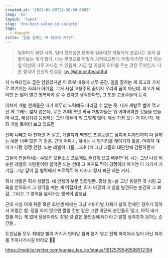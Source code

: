 ```yaml
---
created_at: '2023-01-09T22:38:00.000Z'
lang: 'ko'
layout: 'tweet'
slug: 'the-best-value-in-society'
tags:
  - thought
title: '일을 잘하는 게 최고의 가치?'
---
```


> 일잘러가 꿈인 사회. 일이 정체성인 문화에 길들여진 이들에게 코로나는 일과 삶 돌아보는 계기 됐다. 나는 무엇으로 어떻게 기억되고픈가. 어떻게 하면 지금 하는 일 이상의 나로 커나갈 수 있을까. 지금 일 이상의 의미를 주는 것은 무엇인가. 다른 생각이 전진의 첫걸음.
> [by @atmostbeautiful](https://mobile.twitter.com/atmostbeautiful/status/1612426206519128064)

저 뉴욕타임즈 글은 안읽었지만 이 트윗 내용에 너무 공감. 일을 잘하는 게 최고의 가치로 여겨지는 사회가 아쉬움. 그거 사실 고용주의 꿈이지 우리의 꿈이 아닌데. 최고가 돼야만 돈 많이 벌고 행복하게 살 수 있다고 생각한다면, 그 또한 고용주들의 트릭.

어차피 개발 천재들은 내가 아무리 노력해도 따라갈 수 없는 듯. 내가 개발로 벌어 먹고 산 게 그래도 짧지 않은데, 무슨 20대 초반 외국 개발자들은 뭐 어마어마한 것들을 만들어 내고, 혜성처럼 등장하는 그런 애들이 뭐 그렇게 많아. 혜성 가끔 오는 거 아닌가. 해외 개발 트위터 보고 있으면

진짜 나빼고 다 천재인 거 같고, 개발자가 백엔드 프론트엔드 심지어 디자인까지 다 잘하는 애들 너무 많은 거 같음. 근데 어짜치, 걔네는 내 일거리를 뺏아가지 않음. 어짜피 걔네가 나랑 경쟁 안함. 노는 레벨이 다름. 그러니까 그냥 그들의 대단함에 감탄하면서

그들이 만들어내는 수많은 오픈소스 프로젝트 즐겁게 쓰고 배우면 됨. 나는 그냥 나랑 비슷한 레벨의 사람들이랑 일하면 되는 건데 그 마저도 딱히 경쟁이라 하기엔 다 거기서 거기임. 그냥 같이 잘 협력해서 프로젝트 해 나가고 정시 퇴근 하는 거지.

회사 생활은 회사 생활임. 내 인생의 부분 집합일뿐. 평생 일=삶 그냥 동일한 것 처럼 교육을 받아와서 그 생각을 깨는 게 어렵지만, 회사 바깥의 내 삶을 발견하는 순간의 그 쾌감, 그리고 그 영역을 넓혀가는 행복이 엄청남.

근데 사실 이게 취준 혹은 초년생 때에는 그냥 서바이벌 자체가 삶의 전체인 경우가 많아서 어렵긴 함. 정말 하지 않으면 짤릴 것만 같은 그런 야근의 순간들도 많고, 아직 내가 할줄 아는 게 없어 당장이라도 잘릴 것 같은 불안감에 NO 라고 말할 생각조차 못하는 순간들..

트친님들 모두 최대한 빨리 거기서 벗어날 힘과 용기 얻고 전체 파이에서 일이 아닌 파이를 키워나가시길 바라요 🙏🏼

https://mobile.twitter.com/eunjae_lee_ko/status/1612579549589512194
